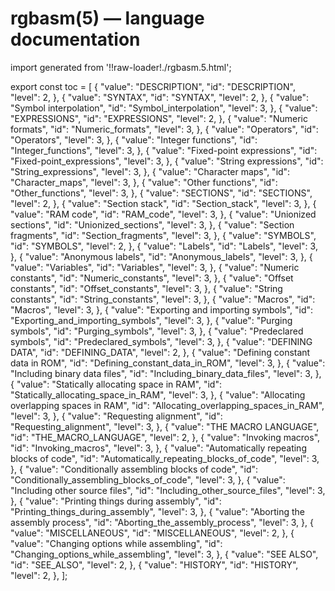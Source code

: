 # rgbasm(5) — language documentation

import generated from '!!raw-loader!./rgbasm.5.html';

<div className="manual-text" dangerouslySetInnerHTML={{ __html: generated }} />

export const toc = [
{
	"value": "DESCRIPTION",
	"id": "DESCRIPTION",
	"level": 2,
},
{
	"value": "SYNTAX",
	"id": "SYNTAX",
	"level": 2,
},
{
	"value": "Symbol interpolation",
	"id": "Symbol_interpolation",
	"level": 3,
},
{
	"value": "EXPRESSIONS",
	"id": "EXPRESSIONS",
	"level": 2,
},
{
	"value": "Numeric formats",
	"id": "Numeric_formats",
	"level": 3,
},
{
	"value": "Operators",
	"id": "Operators",
	"level": 3,
},
{
	"value": "Integer functions",
	"id": "Integer_functions",
	"level": 3,
},
{
	"value": "Fixed-point expressions",
	"id": "Fixed-point_expressions",
	"level": 3,
},
{
	"value": "String expressions",
	"id": "String_expressions",
	"level": 3,
},
{
	"value": "Character maps",
	"id": "Character_maps",
	"level": 3,
},
{
	"value": "Other functions",
	"id": "Other_functions",
	"level": 3,
},
{
	"value": "SECTIONS",
	"id": "SECTIONS",
	"level": 2,
},
{
	"value": "Section stack",
	"id": "Section_stack",
	"level": 3,
},
{
	"value": "RAM code",
	"id": "RAM_code",
	"level": 3,
},
{
	"value": "Unionized sections",
	"id": "Unionized_sections",
	"level": 3,
},
{
	"value": "Section fragments",
	"id": "Section_fragments",
	"level": 3,
},
{
	"value": "SYMBOLS",
	"id": "SYMBOLS",
	"level": 2,
},
{
	"value": "Labels",
	"id": "Labels",
	"level": 3,
},
{
	"value": "Anonymous labels",
	"id": "Anonymous_labels",
	"level": 3,
},
{
	"value": "Variables",
	"id": "Variables",
	"level": 3,
},
{
	"value": "Numeric constants",
	"id": "Numeric_constants",
	"level": 3,
},
{
	"value": "Offset constants",
	"id": "Offset_constants",
	"level": 3,
},
{
	"value": "String constants",
	"id": "String_constants",
	"level": 3,
},
{
	"value": "Macros",
	"id": "Macros",
	"level": 3,
},
{
	"value": "Exporting and importing symbols",
	"id": "Exporting_and_importing_symbols",
	"level": 3,
},
{
	"value": "Purging symbols",
	"id": "Purging_symbols",
	"level": 3,
},
{
	"value": "Predeclared symbols",
	"id": "Predeclared_symbols",
	"level": 3,
},
{
	"value": "DEFINING DATA",
	"id": "DEFINING_DATA",
	"level": 2,
},
{
	"value": "Defining constant data in ROM",
	"id": "Defining_constant_data_in_ROM",
	"level": 3,
},
{
	"value": "Including binary data files",
	"id": "Including_binary_data_files",
	"level": 3,
},
{
	"value": "Statically allocating space in RAM",
	"id": "Statically_allocating_space_in_RAM",
	"level": 3,
},
{
	"value": "Allocating overlapping spaces in RAM",
	"id": "Allocating_overlapping_spaces_in_RAM",
	"level": 3,
},
{
	"value": "Requesting alignment",
	"id": "Requesting_alignment",
	"level": 3,
},
{
	"value": "THE MACRO LANGUAGE",
	"id": "THE_MACRO_LANGUAGE",
	"level": 2,
},
{
	"value": "Invoking macros",
	"id": "Invoking_macros",
	"level": 3,
},
{
	"value": "Automatically repeating blocks of code",
	"id": "Automatically_repeating_blocks_of_code",
	"level": 3,
},
{
	"value": "Conditionally assembling blocks of code",
	"id": "Conditionally_assembling_blocks_of_code",
	"level": 3,
},
{
	"value": "Including other source files",
	"id": "Including_other_source_files",
	"level": 3,
},
{
	"value": "Printing things during assembly",
	"id": "Printing_things_during_assembly",
	"level": 3,
},
{
	"value": "Aborting the assembly process",
	"id": "Aborting_the_assembly_process",
	"level": 3,
},
{
	"value": "MISCELLANEOUS",
	"id": "MISCELLANEOUS",
	"level": 2,
},
{
	"value": "Changing options while assembling",
	"id": "Changing_options_while_assembling",
	"level": 3,
},
{
	"value": "SEE ALSO",
	"id": "SEE_ALSO",
	"level": 2,
},
{
	"value": "HISTORY",
	"id": "HISTORY",
	"level": 2,
},
];
